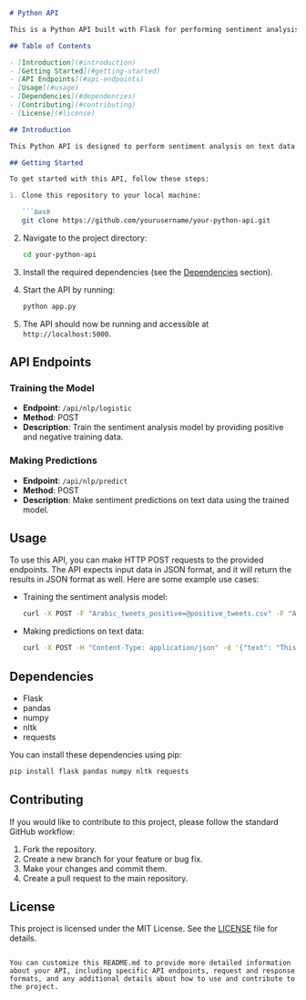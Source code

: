 ```markdown
# Python API

This is a Python API built with Flask for performing sentiment analysis on text data.

## Table of Contents

- [Introduction](#introduction)
- [Getting Started](#getting-started)
- [API Endpoints](#api-endpoints)
- [Usage](#usage)
- [Dependencies](#dependencies)
- [Contributing](#contributing)
- [License](#license)

## Introduction

This Python API is designed to perform sentiment analysis on text data. It uses machine learning to classify text into positive or negative sentiment categories. The API provides two main endpoints: one for training the sentiment analysis model and another for making predictions on text data.

## Getting Started

To get started with this API, follow these steps:

1. Clone this repository to your local machine:

   ```bash
   git clone https://github.com/yourusername/your-python-api.git
   ```

2. Navigate to the project directory:

   ```bash
   cd your-python-api
   ```

3. Install the required dependencies (see the [Dependencies](#dependencies) section).

4. Start the API by running:

   ```bash
   python app.py
   ```

5. The API should now be running and accessible at `http://localhost:5000`.

## API Endpoints

### Training the Model

- **Endpoint**: `/api/nlp/logistic`
- **Method**: POST
- **Description**: Train the sentiment analysis model by providing positive and negative training data.

### Making Predictions

- **Endpoint**: `/api/nlp/predict`
- **Method**: POST
- **Description**: Make sentiment predictions on text data using the trained model.

## Usage

To use this API, you can make HTTP POST requests to the provided endpoints. The API expects input data in JSON format, and it will return the results in JSON format as well. Here are some example use cases:

- Training the sentiment analysis model:

  ```bash
  curl -X POST -F "Arabic_tweets_positive=@positive_tweets.csv" -F "Arabic_tweets_negative=@negative_tweets.csv" http://localhost:5000/api/nlp/logistic
  ```

- Making predictions on text data:

  ```bash
  curl -X POST -H "Content-Type: application/json" -d '{"text": "This is a positive message."}' http://localhost:5000/api/nlp/predict
  ```

## Dependencies

- Flask
- pandas
- numpy
- nltk
- requests

You can install these dependencies using pip:

```bash
pip install flask pandas numpy nltk requests
```

## Contributing

If you would like to contribute to this project, please follow the standard GitHub workflow:

1. Fork the repository.
2. Create a new branch for your feature or bug fix.
3. Make your changes and commit them.
4. Create a pull request to the main repository.

## License

This project is licensed under the MIT License. See the [LICENSE](LICENSE) file for details.

```

You can customize this README.md to provide more detailed information about your API, including specific API endpoints, request and response formats, and any additional details about how to use and contribute to the project.
